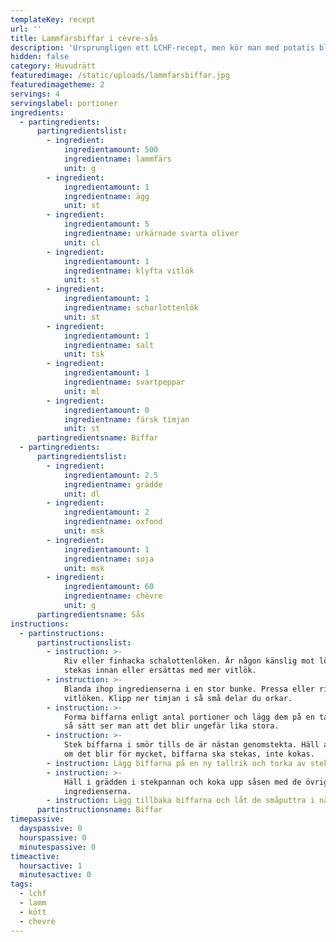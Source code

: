 ```yaml
---
templateKey: recept
url: ''
title: Lammfärsbiffar i cèvre-sås
description: 'Ursprungligen ett LCHF-recept, men kör man med potatis blir det ju HCHF'
hidden: false
category: Huvudrätt
featuredimage: /static/uploads/lammfarsbiffar.jpg
featuredimagetheme: 2
servings: 4
servingslabel: portioner
ingredients:
  - partingredients:
      partingredientslist:
        - ingredient:
            ingredientamount: 500
            ingredientname: lammfärs
            unit: g
        - ingredient:
            ingredientamount: 1
            ingredientname: ägg
            unit: st
        - ingredient:
            ingredientamount: 5
            ingredientname: urkärnade svarta oliver
            unit: cl
        - ingredient:
            ingredientamount: 1
            ingredientname: klyfta vitlök
            unit: st
        - ingredient:
            ingredientamount: 1
            ingredientname: scharlottenlök
            unit: st
        - ingredient:
            ingredientamount: 1
            ingredientname: salt
            unit: tsk
        - ingredient:
            ingredientamount: 1
            ingredientname: svartpeppar
            unit: ml
        - ingredient:
            ingredientamount: 0
            ingredientname: färsk timjan
            unit: st
      partingredientsname: Biffar
  - partingredients:
      partingredientslist:
        - ingredient:
            ingredientamount: 2.5
            ingredientname: grädde
            unit: dl
        - ingredient:
            ingredientamount: 2
            ingredientname: oxfond
            unit: msk
        - ingredient:
            ingredientamount: 1
            ingredientname: soja
            unit: msk
        - ingredient:
            ingredientamount: 60
            ingredientname: chèvre
            unit: g
      partingredientsname: Sås
instructions:
  - partinstructions:
      partinstructionslist:
        - instruction: >-
            Riv eller finhacka schalottenlöken. Är någon känslig mot lök kan den
            stekas innan eller ersättas med mer vitlök.
        - instruction: >-
            Blanda ihop ingredienserna i en stor bunke. Pressa eller riv ner
            vitlöken. Klipp ner timjan i så små delar du orkar.
        - instruction: >-
            Forma biffarna enligt antal portioner och lägg dem på en tallrik. På
            så sätt ser man att det blir ungefär lika stora.
        - instruction: >-
            Stek biffarna i smör tills de är nästan genomstekta. Häll av vätska
            om det blir för mycket, biffarna ska stekas, inte kokas.
        - instruction: Lägg biffarna på en ny tallrik och torka av stekpannan.
        - instruction: >-
            Häll i grädden i stekpannan och koka upp såsen med de övriga
            ingredienserna.
        - instruction: Lägg tillbaka biffarna och låt de småputtra i några minuter.
      partinstructionsname: Biffar
timepassive:
  dayspassive: 0
  hourspassive: 0
  minutespassive: 0
timeactive:
  hoursactive: 1
  minutesactive: 0
tags:
  - lchf
  - lamm
  - kött
  - chevré
---
```

